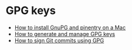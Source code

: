 # GPG keys

- [How to install GnuPG and pinentry on a Mac](HOWTO/install-gnupg-and-pinentry-on-mac.md)
- [How to generate and manage GPG keys](HOWTO/generate-and-manage-gpg-keys.md)
- [How to sign Git commits using GPG](HOWTO/sign-git-commits-using-gpg.md)
